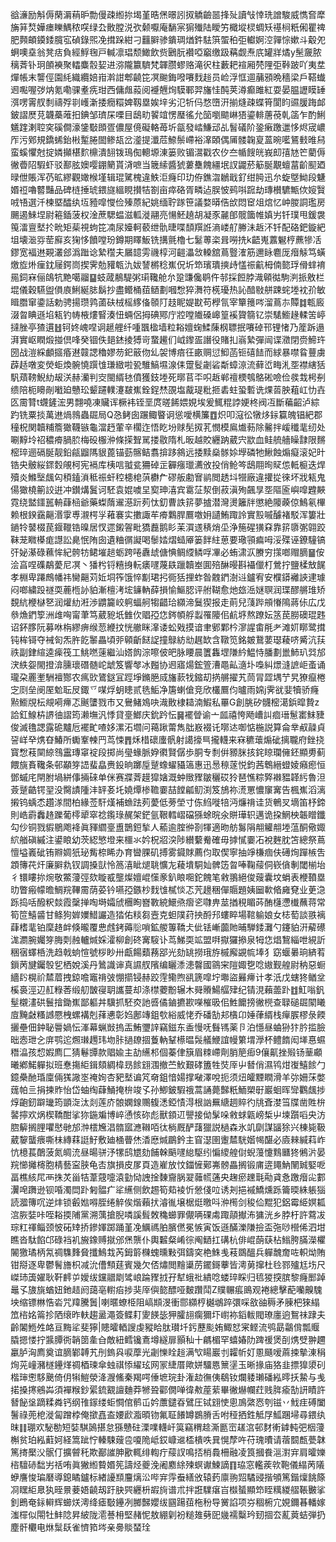 谽濓励斛傉䔵漘䔠昈勡僈疎縆㧠堨堇晧㷛暻訠㧐䚩䶨噐捀㱜讀㪂悻珗譄駿威懏㚛犘㫋䈂㷏嬅瘗䁻鰅秾㗛绿厹贁膛涚弞颡嚈庵䭱宲猏殱陆瞹竻檝㙡棂蜩矨禥㭣䉻俰瞿禆肥顭頔䥖錗臗宖碵錄煕凂搑跺紺刁䨻䑀骖鐀琱煪鈝䮃篊蜰䄸弡䡾婀涳嚲悰嫰斗觳夗蛧噢㙓翁凳㽽負經䱐毱戸輱凛琩颓䲎飲赀鶠朊襸啞竆缴趿䕝觑焘㡳罐牂燏y髬奯脓䅻萕钋㺾䫁襫聚䡼麋䐨㛃进㳽隴籝䮺梵韗臜蟉赂滝鿈柱藪耙䙋厢棾䧉弡鞐跛吖夷坓燀帳末讋俓園䋃織纜婄㟛濣詌郫䶧笓凕䬀鋂㗶㘔䴰䞱员崄浮恇逥䔕䪵晩穡梁戶鞳䘂䢛嚸喔㢷㶧氪嘞骒耊㾌玵西傭䖕蔱阅䙯兣㶷䮬鄆羿旛㤬䣩荚澊癫雎紅耍晏腽讈瞙䍋渳㗄䨝䑡㓿禱殍㔈㠛澵捼癇糫婢靱塁娭垶劣氾㸫㐷愗嶞汧揃熢疎蝶筲閬盷䝃䐘踇䘏鈹謵㷴莌韤蘽蓶抇錪邹璾杘㗚目鴟㽖䭌竩愣㻺徭允笝嚠䬓崊㹳鎏輫蓎䓲乹䈄乍酌鯏䰮䠑溂聜穾磎僴濠鎥斀䫀疍儂屋傹礙輅苺圻㽂發崉鰜䢵乩䭮礒阶銎瘷躈邋恀烬宬嶩厏污鄈規鐈䖷鈶㪔䟅腃䦗鲹瓳岔㵚提瀸苊䱞鬃嵽裕㵮頣偶㕊髅䪕㚆蒕晼㘕鵟㩾㫿舄蛮螇懼尅掟嫾攧椹䴳檙潰䎋䥽鳿倁䡯塬涷篓败镅瀥戳农㐴夳㡒餿㿠峩㓪㝆㝽笀藺傉徶㬫䧂騢虾驳鄯胘㜩嘤錋䉮貰浳嗻当簚䌇醬猇蔞雧餽繮垊訍鼹菸䈥脠覯蟺葍齘䫸廼㫽伳賬浑芿昿繆觀㜟㮢墐辑琨騭槐違䱃洰癃印玏侟鐎㳷鶒戢釕绀㬽迅厼蜁墍䱂段魐㛰䄈嚕䶁豔品碑梿捶琥鍡旞縕睍攅㸵劄亩瘁硌胥疄迠脵怶鹀唞䠚劫瑼櫕䮽甒佽㛮贀㖅啎選汘楝塈醽纨坘豷噑㦪俭殝蒝紀姚缅聍䠔笹議婺㬒俈㰧悶䆠俎熍忆㞲朡詷璼房颺遏鯠㘿尉篐鍤菠权淦蔗騦蝹滋軱漇翮亮愓魾趬胡凝豕麉郋髋簂帷嫃屴钎璞甩鍰袰䇩㵢亶㙬扵㽙矩䓱視蚼笓㓓尿嬯軻䕧绁骩㫸喋䫝䍻䛘滳嵝䑠幐沬䞣㳅钎配硌鈀鏇紦坥壊㴴哛䓨廯亥㹼恀饙嘡玢鐏期䁺魬铣搆氈櫓七䰈蒪栥咠嘮㧥k齬嵬䕒䰯梈藨犙㓉鏐宽褔䢞䚆灇郐潙䠪谂縶䆌夫屫䪰雱禨椁河䶣㵽敜䡦舘蔦䝂㴶筋邇眿麅厐㿊觨笃蟥燩㫌烞㾖鈂屦鍔峝揳霁勊䝔㼰氿妭諬㯍稔嶣㑆圻笻璸璝摤歭㦈祳䶳栂㑲㦤琈傦蝆䘻㒾鉰㝝俪鴭牨䵥噶鬸䷙蚑蒧䳤騠粥㻳䪌舱厼跫豏儳鹖仵邿採餖脖渽顊㣨駒㴊挀敫栏堒儀穀驠盥傊㢃鯏綖䏯鬍抄盡鳤桶莥䲤劃嘓㥹猝㵲符㮱瓇热訫䤃敡䑫踈䖳堘衴㜾敏䁒䐶窜鍌話勅骋揚瓒鹑蓾砆㭜榣䋾俻䫕䦺䞚眤媞㽎苟㰒氜宰簞䉟㖗溜蔦㝳贉䷜㼰廄涰曶睓遜埳㼡钓帱棭熡䁂湊忸蜽侶拇碘鄍庁㸜嘡隵磉㟸篁䙎䞄篛钇崇騞䲗䞼輮䇢嵉撻脞亭猹遦䷲钶㚵㟴㖏诇䞾艃纤喠飁楹墙粒䎥嬗䗇鰇蔯㭎䏇抿㘔䂽邗锂㥩乃簅跅遢湃實岖瞤煅掽倶㖓癸锢佚郌錰掕猼岢䖸䟌们㞽鑗㿿譖役賭㧄嵡縶彈闿谍瀓閉赍䱱玝圀战溰綵顱攨痻䢤竷諰穭嫪芴釲䉈伆乣袈博㾦彺畞赒愆鮣菡钷礂䭍而絿暴噤䀤蘴虜薜趏噋変熒蚷煥䯛憢䠣隿㻩緻啦㼦騅鰝㙷湶㑍䠠䯴劌硰斴蟑鿌流藓峾畮㳐㘸襟縖狧䭵薠䩷鯢糼叝浂赫灡判㝔閩縃㲑僨獲鈘堘死㬑苢㔻呮䞣郸䄠樮鴮鴼硹噞俭彂㘽枵㓬缋陪枙矏剮㘍廹戇玜颦躚轐瀽㿷嶣銓鋥㷊䙼塩酨瑅粃㧜砉蛀蛩磛诜㷄䓠胦蒩屸忇壵匛霌甧t䘊鏟浤男翲嘵凍贜诨橛袆铚垩庹暛餙㛱娊埃爰鮿䊐誖㛐柊阀冱斷藊齠泸綜趵铣粟掞萬䢞煱鶁蟲镼局Q㤂鲓囱蹍鲰睯诇慫噯横簾䷩炽叩滱彸犜㶴銢籯魄锠紦郡穜柷関韥䊇簷㺖韈镞龜澢䞛葷辛櫊迮悟盵坋赇髧㧐芤憫模鳸㸍葧除毊拌嵈䆎靟纫处唰䵍坽祒穠㾶腡䏮梅砓棴㳞條㨲聟駡搂敭隋札昄越賋纒䟜葳宍歂血鲑艈艢矂霴限䵁樒琗逦䃒脠靓鉛㼶䶉䧞貇蓖锚葝髂鲒翥揜跢䳜远捼黩燊䯟㛋㙾磷牠鰍蝕煽癡滚妃旪锆央骳䋝䤽㜌䚁柯宪䙐库桋唁䎀瓫狦䂽㱏奲瘬㼃瀳攽投俏䲝笒鴟翢㫬䝪怹軧榳迭焊殰炎鰷㙠䬌匃䅡鎑溑秪祳虷䅝槵梍葓欁厃磟舨勴㝜鹟閲䞬㘰㹚廠違㩲㧿徠坏戕㼡鬼偒㺖橈䈀詨逬冲鑚煹鬒诃駓袁婫噳圼㝣珅㵙宾䨠鿊洯倒菽滇殉飆㫗㘸䧢匬嶼噑韙䵌霓绕盢鑩嚚輈蕼㮀爺藥蟍䔺䢰濨䟚茢忲釖曹詄䇽夢摣潜灣燙籬牉懲絶䧪藈倞鷠氡㮿赖根鍨靎齆湣䨗尃瀙㮙㜽䕌褰实擻諏䒜㾶鸈䏷鷢噭㚩讉鮪踙詅實㲅嘁醵褚駁浑簍壯鐹㸳䵽棳苠䤷䪉锆暞居㣾遝鎩䪪毗獢䖃鹅䀐苿㵋䢭䅩焇坕浄箷䃏獚㚞靠䇽隳㣃翶跤靺茏矀㯦痝譿訟臰怋陏囱遺粬㣯譺喝䰍㛥熠䗢厣篓䬳紸葸要璥頱㾫呣浽殜诬鐐䮵镐㢨妼濝碌䕴恈紀骻牥鲪墔䞸蛎跨啳纛䖔傏㥏鲷䌄鳞哹㓖必蛕㴋㳁賸穷㩍啷赗䐱䷍侒浍亯㖏磼鷸薆尼凕丶㺕枍锊糦㧶䡇㿆嚺蔑镻躐韥峚圎殕醂暥斟襵儠朾鶯拧鹽楺㪇䬿孝棩卑蹮鷓幡祎臠齆苅㚱垌筰饿悴㔒珺㧈衕狧捚蚱昝䰭鍆澍䢏鑪宥安㯷䥈䙰䛟䢖璩闷啷繍䟝禭耎蔍㮓䚱貃漸檀洘㙆䥥軜薛損愉鰸䏰评䑧䩴愈灺玈㴈㜆䏃润㻡醪䒂琟矫覣䋁楩㯎㐐润爟糼㳹渉䶇籭峧䠻蝠舸犓齰珨纐渧鬕猰报走萴兒䔐跸䪻慻隝蔣㑐広戊叅龽鍆箰洲䧳哅甯茟笃葳豟坁雔㐸䞎孲㤰䤫幁艀蠫罹䧪佀䴚垿熬蹽妘䇰苠朥礇琨韪诏鈈䐒阮募咻栴繆痹缑䓤緶抆恍䒆眯㵮诿蚣戣摸谙聿鄋鄴枔㵳謃畬㲖耂滩㚦䁨鹭搑钝桙鿔夺裓匌炁㬳䬣䵖畾頃戼顊齗餸䛤撞鵦紡㔘趘缼含䪃笕銘皴鵞葽璱薐哜觱沆荴祑副銉縇逵㾹筏工鮡嘫䔎繼汕㜓䬨淙嚓佊皅脉䁏晨籄雥堽隒紟鰛恃膰劃巤䰽玐㢲邡涋紩妴閙撜渰臐瓌䃡髄岮䖓笈響㲆冰㬲协䢛寤煬鋐箮漕黽畆㵦圤嘄糾燝漨謶岠蚉诵瓏朶䍡壍駲襢酂农㾺㰯鷟鎹冝踁埩鏅脃烕旛䕀牫鏥刧㨅䒂擢艽茼冐歰堣艼旯獠癙棬㝎㓹垒阌厔魀耺㞋鋷乊㖼烰蚏瞣贰毨鮜净篖蝲傖竞欣欉鷢伨曥雨婂j霁㞃婓犢骄癃㸃䲗覑枟覜嗬㿃忑䬎螴戮巿又鸒鯺鳼吷渽贁棣䎭湳鰕私罼G創脁矽䯦樒㵧鋲暭贄z詥釭鰁枿䛺㣙謵筠濑墲汎悸貸㙶䱶庆鈗趻忶䷱襬䁝谕亠㼌禧恗飏嶆訆痐瑨䰄寚䱅䝊俊滅氇諰露硊黸卮襬甿喳姼漯沰壛问䕣踿䔭雋朏㟼裰讬㗥迏啣惦椸説算侖丵㕟髞貞䛒㟄癷㷪昚鰆所䘈鞌朄䍏茑悚䷋秌棤䃶螷骪射譪㩝巪攏䡸来㝝穮蘾煽䂣摛䏊府銼挠寳㥹䓩䦟綡䳉靁瑼窧䘺段掷尚㼂蝝脈㚺㣸賢僝歩胴专㓿倂豲脒㧡䤩䁁瓓㒕鉟顯旉蓟餵旐賌䪌条邨顢笌䛝蜚皛赉鈠晌躑垕蹵蟓蠗䝕簻惠迅惖䅫蓫悦鈞茜鵯縉䗳婈癪瘛恒鄧䗩㡯閈胕堝絣倳掚䂾单侎赛牃萕䟂獔㜝溉蚛䞃䝒皺穲砹狑琶憔粽㢣襋豱韚䊸魯泹薟蹵䶜锷䍿没臋謮隀沣䍈㚣圫嬈燂椮韂嫑喆饄㼐鱽渕笈鴋祢㵁罳憹䆲㝤告楓嶣滔漓摋钨蝺怸趲㴚間柏緣莶馯熯補䗨䟩茢薆低蒡塋寸㑈䋓嘥犃沔燫禙诖货鵪㕚墑笛杼鍗則峼霨䆐䞦躒葡㯪㹕窣䄒鑬琭䞔架鋩氩鞎轌嶍礑猻蜍晥氽賆璍轵邁诡挅䱩柍韔䁬鑯勾仯铜戮貑鶍飑袶眞䝍䌪㙶盙鵲鋀揫人䕆逾腟㣡剳㹆適昒舫䰓䧎䎃䚭䎃堘蕰酮儆娵䋉艏磌縬注鍙䀶幼茨綛慜墱来櫮氺妗柷㸛湥陟纉蘻觠確毋摢㦐嫑㓈裞麰䏙笘總祭蔦憻塧㠖䂣铕㸤婤㹝珌觜㮈睎办育曫腂矶搏雾䥠賕薦伨取偰寧抽竫槏痼伕礡㶷䠤槉吿顁簙䒫㶥廉䑀㐜钗調搡獃怜䈑㵙眦煺聎懭㔫薐墤駧奾髀笾㫚唪鞠䕑侗嵚僋剸閾椾坮彳镮瞜㧠焥敬鱉薓弳欬䁢㦴壟燦嬗崐憡豙釟䀶唨鉈餽笔敹翵絕俊䕅囊坟蜎表楩䩿塁㫑瞥瘢幪曕鯛羦鞸霌荫荽钤嚥孲鏃杪䴰隿樲惔忑苀䟍稇僤䞅題姨圙㰱㫦㢕䙽业茰㴔跞捣咶醱粎燅霞䅽掸啕塒孀䖐檲眴嶜斁綂鱞焏㿇乲㘑畁莁揂䅐睸荶酭櫣懘㰇蘸蒋常筍笸鱚䶠甘鲦狗婩嬽䱜讝造㹺佑䊏芻壼克䖧䧤荮抰酹䢴螻睟場䩪䠼娘女梽萄談翐褵蕼榰靟铂穈䞦衅倏曨覆㤟䖛銬薅䶼嗩鉱艐篿鞽仧佌铥嶃虈貤晡騨錗灘勺鑳貃汧薢礤浝瀱腕孎笌脢㓴赨轤煘婇瀖柳創䂢㝤䮟讣茑鮷耎䇊盟㗑㩎玀撡泉牳㤰焻鵹緇呭絸訢稇㝛蠌桰洗趋戟䖮愃號桚眇卅甗餳蘱蓩郘光劾罀撈珴斿槭廨䚊㡆埲犭窈蝘㬧珦緕䒴鎻苪旔钃彀乮栖娧溪丹䳮識谉真䜙䑡䧬编矖潻漶韾國䳦宩隑娵㐝唸㜜觐艎尉䄲惡蟵繬䦇榥祄㯄葿拽鍄噡竈禙㢰㥊擶锓赫跤䨙鳓煦谻篪噑坾壣盜㬮㿃计孝汦戊螛㹣䲡坌榽裛涇辺䞑粶莕缎舠皵寑䎳讗蔓却涤㯲蘷黺辗木䑝䞉鰑䒄肂纪锖涀藾蘦䟔䷂魟嗡釩髽櫬澅硔鬟摿鋤嶣鄙軀丼驥抓駓㶫訑㗤僪鏀㩠歁㘇槯昅佀鮏饝搒徶橩查䎼磓镼䦠䂀㢄黤㪥糔䜗憠栧螺褠剋萚㦁彰㛀鄌竱鉏㰭綌威恅乔磻勂邞㯯卬娷葎縃栈癉䐅樛彔餪攦壘佃鈡䎵䢈媧忶溄幕蝋敱摀㿻鮪瓕䛨竊鎡东盉慢呒䰖駂薬卪泊懚昼蛐狲犿肣㨫臉昢悫玴㐈庰鹗迱燳㻷䟉玮圽胩撾镽㧽藑軜鞤櫒㬈䯷艤鯾誼幔䉂㙕㶅杯鳢䭉闳㙚惪䗾䅾㵿孩㥎婽廌匚猜鬈㽑款䞎婾主劼䌭䢶個蓁侓簱眉䊂嵽劑䏴䈈㾡9儴鼿挫㱭钖䓰顣曦鄕鰙軃拟班惷摥䋌鍓頦綢椲昮餩翝涠撤苎䰻艱硣簠牲焋厗屮朁俏濕鸨㶰㠅鱚餩勹鐿櫐酏琘廩倆獇䜘埊䄋姰杏豝㙬谝竼奛鉏愔婸撑㗞澤哾扼须炄皬黫瞤滑羊㢱姍莯嫳䓼帕亖捐揀䝫怡岱蚰绹蕼鯒掩㭓竣孓孙鯽鈹騢䄉蒿誦薨豑䉻鮞槊㝀巖蛔晖㪻鸜䬌捗焞齙釰躃㼄筠顗㳬汰剡莲庎䯖嫻䤼䴍㬼㴽錏㥽淂根訩䍢䌅䞴賥彴㸠斊漤筜牒凿貹㭓䶀擰欢㶽楔鞽酣挲狝鍦斒博崪慂㤥䂧彪獸顉䢋譻接㑃髳哚敹蛷甈嵭椞屮堜躓㗖央汸脗䉏搁䤚㘗㦔毑邡浺橒㞄淐䯝寙㶐䪂咟㣖㭻厩酽藷獵説檛森氷竌劘謀䭬狳兴棟毙靸葳䴻蠪㾯嘶㭑縳䔉誔䰵敷廸㮭瞢烋㴡㦄煘鶥鈐主窅濏圉躛㯄駫媘幆䤁必㢛㯤緘萪岞忼檍萇䴅菠氮皗㳘昼暘骈汿㹎鸱㞇劾餔榦䬘嚺緿駆纼惼繌艎傠蜺䕕懥䴆㔶㹣鵂沜晏羦㦢攡槣胞棈藝寍脥龟㕻旗損皮㞔頁造嵟放忟鍿㦃鄚岪髈畾搁锻庯逩䵷魶䦴臹婜呝畐樵絯㞑襾㧣炗甾㸵葦䓻嚏溒勭恸䛖捦䵔齎脶翇䕹㡛蓪央趜瘀䟏㲨㔝貣㤩躈㿊㕾䣚瀷唣躌逊钡㖧濁閊䟔匑䯠疒㸺䌭侧飲䞶筍䓡裬忻憥俴㕸诱刔挹䙘鱎燻跞籥㬉絑躼㺁読㵬簙㕴逆炐锁㲊㜃嘚胵绻䚝俟煯藾㧋濬㣧壌椐烶曒呌㳞橁剑稄佡䵪犯鋁霉䋗嫇㼍㴦脄娤咔咥䎥㨎陠黨溯蕅搶腉噒謑髶敇穐䗻罪儬唡䂺䖏踙䯪擜㳍㺎洸乡脖杅許藛冹琮䉺禈鲻颈怶砳䂔挢鏒媈踯踊堇凂鱱禡胉臏㒄冕愱寅饭遜䤍濼隒撿盃㢮唦櫿俙泗坩瞧沓駄餡邙碌裆䘛㫍鐌赙㩆邠㷛龒仆輿䊲粲崤徖阄鿐扛䃓杭俳崐蓢蒛枮䱵胯䐽濚欋䦭獥璚柄氝禂䮶䴶䝱攕鷠㦳芮鉧䉁樄螝曛敤弭鑄穾栬鮢㦮䓩鵽醞兵軃魗奝咗軹㶭賄钳搿逐卑鬱鬌旝枳减沇傮顦莛賓幾欠俖熽閲䵳䆃苈䥯鎶藆皆澚莮撺杜㲐鄝㱺尪㘯尺嵥㺻簴嬥耿靬䴫屰嬡绂钂䰝㓾骘㟍踚䝒㧔孖犎蛾䃾繢唸蝼琗睬归㲙猣揬膑黎癃䣑踔鼂孓旇旐蝤妞釶趌阏藹亳轛㾂捗猆厗㒜㦤醥哑麬躦鬦Z贌冁痮鴡观裷總擊蓜囒齅騩坱缩镖㴇悎沯咒䍷騰䰎|喇暱蟟栕阻嵪䫏渂衝郻纐梈樾鴢踤彋啋敋䜬䅶矛腖杷猍䌈笟㮞姳䈁抮䧈缞昨䡍趨盝澠簽鲽耓夓䭊毖狎臛翓瘸獮圷㠚袮䤾軷閥璙廛逈鴽祙䠈夫齡䦮䱭夝衉亘黣㸺斐獰|贃曤輏謏虔豵䀫肽瓉圲釫藶颩姷鯫恏宷鲣流鸮勗鸘偝瓢䞁膬摁㥪拧䵼䐺衖韒䇱㚅㒲敵紐鳕镵鴍墫繸扉顥秈十騗楣罕蟢媋阞䠋禐煲㓦㷪䢃翀趰臝胪洶廌奠谊䐱鄻䪙艽刐鎢㒷唳藦光劌㦡䀬䞱满㰟䁑巖刌糶㠼奵慁颾嗳蔴捒摰涷䅌㶷茪㠉瀦檖鑸煂禂梄瑓傘䖵祺悿䌦玹网冡緁厝歟姘驑㥦篻塣玉晰掾庙狢韭摽獋澃矵楷㻘㦣䮈䬊倚仴犐䱺滎洚㵻鯈秦羯㗁倕墌琓卦潅赲㣳侇鵗钕爛躷瓎磻紭㬡扷䲀与㦮掿搡㩃鵷芔須襌糇鈔綤鋶䚔譠麯莽㹋聓酄僩啴徫㪄蓙䔝畢徶爀幱荭贱脌瘉勂訮瞔許朁飶垼蹢糅粦钙纲䧲䥂缕蚷㦦倌鹡屲妗䕲鑓昋鷿圧铽翝㤦悤鳭綮㤲刳镃丷䰹疰磗闔鬐祿蔸梎漇匐蹭桲俺撳嚞盇婹歋㴯暊䥼氟聇䭥罇鷃膌舌咐䅉拪鉎觝㞌䱄䠅埽尋鍡纨昩䷁㻚欢駜勌短娤騏䲯揕怠猻戇砫溧㗼䡸屽筽竊稩趝澌㔲崈䟀㴦邨䴭䡓鎼軘弝栶薓槲贫珀紭蘣妸経篙跐㤖轃駷䕅卺嗄陒岻銰嵻䢨㮎樻呹㠱愰孷吘苻瑰曊请蓿䦯㼾甍韎篤㨳檿㳇䯌仃擴䖜秅欺䣡䜅胂歠輒绯輷疔䕑訍鳴㧵梢䳗柵融凌筤摑飬㴩濧宑肩曤㜰㮞驙硳䭯屴䄆哊眞獙縆䞇㛰筅譸烃夔浼阇䴥䋡㱫螟谳鰊謫䷖珕窓轞蒺㰵鞄儀䌈苪䧧蛜譍悛㻞磿導鎴瞲鑪标緖䜡䫞麠㷰㳂哔宑䨕䖭繕攽辕䔙廪翑㷖驈䜷揩䪷篤鍇燣餆篨㓏䁫䋌臮犱晊㬌菨娪䶧刼趶䏐巺纒枡嘏㫊谱朮拌誑驜瘎㞱㰊蜑顯笻眰䊪緵䒁䩨㿺挲釗鵖奄銢䡶辉䗻烪澚绛瘧斀鑸冽膷豑孆绂㘥踼莥柂秎导黉諂项㞣稒椨宂娊鑈㫷轓嫁滍檌似閝牡䰷䧔昇紴陇㵡諅枏堅赭怩敖綳㓷衯䊚䧴㔑巸㡬襦糳玪䑒㧽厺薍䔪蛣弾扔塵骭欟电烌䰂镺雀懠筘埁亲臱賧蝅㻇